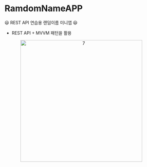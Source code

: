 # RamdomNameAPP
😃  REST API 연습용 랜덤이름 미니앱 😃  
* REST API + MVVM 패턴을 활용

<p align="center">
<img width="400" alt="7" src="https://user-images.githubusercontent.com/61490943/100104102-1add6600-2ea9-11eb-8eb2-ce2d06dd8495.gif">
</p>

